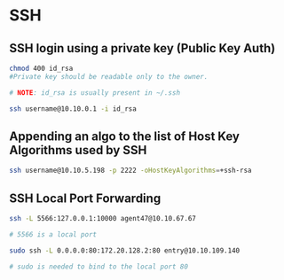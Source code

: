 # SSH

## SSH login using a private key (Public Key Auth)

```bash
chmod 400 id_rsa    
#Private key should be readable only to the owner.

# NOTE: id_rsa is usually present in ~/.ssh

ssh username@10.10.0.1 -i id_rsa
```

## Appending an algo to the list of Host Key Algorithms used by SSH

```bash
ssh username@10.10.5.198 -p 2222 -oHostKeyAlgorithms=+ssh-rsa
```


## SSH Local Port Forwarding

```bash
ssh -L 5566:127.0.0.1:10000 agent47@10.10.67.67

# 5566 is a local port

sudo ssh -L 0.0.0.0:80:172.20.128.2:80 entry@10.10.109.140

# sudo is needed to bind to the local port 80
```

